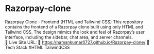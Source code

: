 # Razorpay-clone
Razorpay Clone - Frontend (HTML and Tailwind CSS) This repository contains the frontend of a Razorpay clone built using only HTML and Tailwind CSS. The design mimics the look and feel of Razorpay’s user interface, including the sidebar, chat area, and server channels.  
📌 Live Site URL: 
🚀 https://namankumar0727.github.io/Razorpay-clone/
📌 Tech Stack
#HTML TailwindCSS
